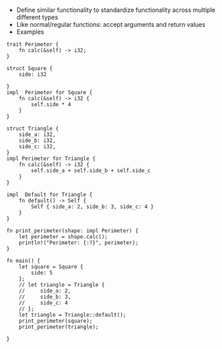 * Define similar functionality to standardize functionality across multiple different types 
* Like normal/regular functions: accept arguments and return values
* Examples
```
trait Perimeter {
    fn calc(&self) -> i32;
}

struct Square {
    side: i32

}
impl  Perimeter for Square {
    fn calc(&self) -> i32 {
        self.side * 4
    }
}

struct Triangle {
    side_a: i32,
    side_b: i32,
    side_c: i32,
}
impl Perimeter for Triangle {
    fn calc(&self) -> i32 {
        self.side_a + self.side_b + self.side_c
    }
}

impl  Default for Triangle {
    fn default() -> Self {
        Self { side_a: 2, side_b: 3, side_c: 4 }
    }
}

fn print_perimeter(shape: impl Perimeter) {
    let perimeter = shape.calc();
    println!("Perimeter: {:?}", perimeter);
}

fn main() {
    let square = Square {
        side: 5
    };
    // let triangle = Triangle {
    //     side_a: 2,
    //     side_b: 3,
    //     side_c: 4
    // };
    let triangle = Triangle::default();
    print_perimeter(square);
    print_perimeter(triangle);

}


```